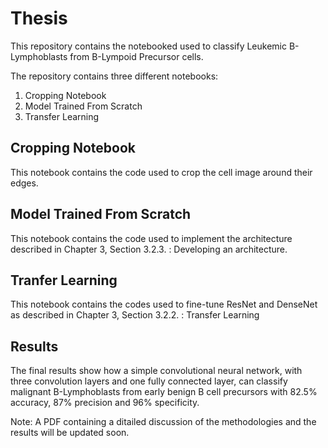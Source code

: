 # Thesis
This repository contains the notebooked used to classify Leukemic B-Lymphoblasts from B-Lympoid Precursor cells.

The repository contains three different notebooks: 
1) Cropping Notebook
2) Model Trained From Scratch
3) Transfer Learning

## Cropping Notebook
This notebook contains the code used to crop the cell image around their edges. 

## Model Trained From Scratch
This notebook contains the code used to implement the architecture described in Chapter 3, Section 3.2.3. : Developing an architecture. 

## Tranfer Learning
This notebook contains the codes used to fine-tune ResNet and DenseNet as described in Chapter 3, Section 3.2.2. : Transfer Learning

## Results
The final results show how a simple convolutional neural network, with three convolution layers and one fully connected layer, can classify malignant B-Lymphoblasts from early benign B cell precursors with 82.5% accuracy, 87% precision and 96% specificity.

Note: A PDF containing a ditailed discussion of the methodologies and the results will be updated soon.

